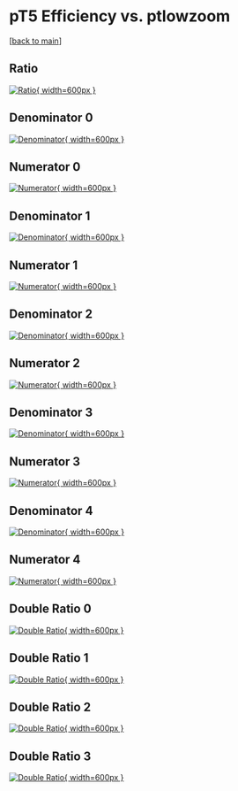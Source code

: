 # pT5 Efficiency vs. ptlowzoom

[[back to main](./)]



## Ratio

[![Ratio](../mtv/var/pT5_vtr_13_-1_eff_ptlowzoom.png){ width=600px }](../mtv/var/pT5_vtr_13_-1_eff_ptlowzoom.pdf)

## Denominator 0

[![Denominator](../mtv/den/pT5_vtr_13_-1_eff_ptlowzoom_den0.png){ width=600px }](../mtv/den/pT5_vtr_13_-1_eff_ptlowzoom_den0.pdf)

## Numerator 0

[![Numerator](../mtv/num/pT5_vtr_13_-1_eff_ptlowzoom_num0.png){ width=600px }](../mtv/num/pT5_vtr_13_-1_eff_ptlowzoom_num0.pdf)

## Denominator 1

[![Denominator](../mtv/den/pT5_vtr_13_-1_eff_ptlowzoom_den1.png){ width=600px }](../mtv/den/pT5_vtr_13_-1_eff_ptlowzoom_den1.pdf)

## Numerator 1

[![Numerator](../mtv/num/pT5_vtr_13_-1_eff_ptlowzoom_num1.png){ width=600px }](../mtv/num/pT5_vtr_13_-1_eff_ptlowzoom_num1.pdf)

## Denominator 2

[![Denominator](../mtv/den/pT5_vtr_13_-1_eff_ptlowzoom_den2.png){ width=600px }](../mtv/den/pT5_vtr_13_-1_eff_ptlowzoom_den2.pdf)

## Numerator 2

[![Numerator](../mtv/num/pT5_vtr_13_-1_eff_ptlowzoom_num2.png){ width=600px }](../mtv/num/pT5_vtr_13_-1_eff_ptlowzoom_num2.pdf)

## Denominator 3

[![Denominator](../mtv/den/pT5_vtr_13_-1_eff_ptlowzoom_den3.png){ width=600px }](../mtv/den/pT5_vtr_13_-1_eff_ptlowzoom_den3.pdf)

## Numerator 3

[![Numerator](../mtv/num/pT5_vtr_13_-1_eff_ptlowzoom_num3.png){ width=600px }](../mtv/num/pT5_vtr_13_-1_eff_ptlowzoom_num3.pdf)

## Denominator 4

[![Denominator](../mtv/den/pT5_vtr_13_-1_eff_ptlowzoom_den4.png){ width=600px }](../mtv/den/pT5_vtr_13_-1_eff_ptlowzoom_den4.pdf)

## Numerator 4

[![Numerator](../mtv/num/pT5_vtr_13_-1_eff_ptlowzoom_num4.png){ width=600px }](../mtv/num/pT5_vtr_13_-1_eff_ptlowzoom_num4.pdf)

## Double Ratio 0

[![Double Ratio](../mtv/ratio/pT5_vtr_13_-1_eff_ptlowzoom_ratio0.png){ width=600px }](../mtv/ratio/pT5_vtr_13_-1_eff_ptlowzoom_ratio0.pdf)

## Double Ratio 1

[![Double Ratio](../mtv/ratio/pT5_vtr_13_-1_eff_ptlowzoom_ratio1.png){ width=600px }](../mtv/ratio/pT5_vtr_13_-1_eff_ptlowzoom_ratio1.pdf)

## Double Ratio 2

[![Double Ratio](../mtv/ratio/pT5_vtr_13_-1_eff_ptlowzoom_ratio2.png){ width=600px }](../mtv/ratio/pT5_vtr_13_-1_eff_ptlowzoom_ratio2.pdf)

## Double Ratio 3

[![Double Ratio](../mtv/ratio/pT5_vtr_13_-1_eff_ptlowzoom_ratio3.png){ width=600px }](../mtv/ratio/pT5_vtr_13_-1_eff_ptlowzoom_ratio3.pdf)

